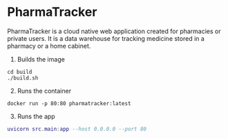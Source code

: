 # PharmaTracker

PharmaTracker is a cloud native web application created for pharmacies or private users. It is a data warehouse for tracking medicine stored in a pharmacy or a home cabinet.

1. Builds the image
```
cd build
./build.sh
```
2. Runs the container
```
docker run -p 80:80 pharmatracker:latest
```
3. Runs the app
```lua
uvicorn src.main:app --host 0.0.0.0 --port 80 
```